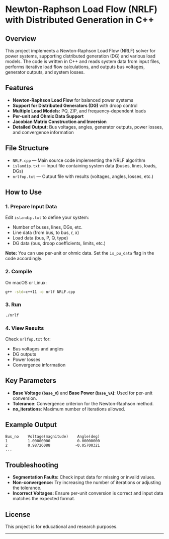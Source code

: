 # Newton-Raphson Load Flow (NRLF) with Distributed Generation in C++

## Overview

This project implements a Newton-Raphson Load Flow (NRLF) solver for power systems, supporting distributed generation (DG) and various load models. The code is written in C++ and reads system data from input files, performs iterative load flow calculations, and outputs bus voltages, generator outputs, and system losses.

## Features

- **Newton-Raphson Load Flow** for balanced power systems
- **Support for Distributed Generators (DG)** with droop control
- **Multiple Load Models:** PQ, ZIP, and frequency-dependent loads
- **Per-unit and Ohmic Data Support**
- **Jacobian Matrix Construction and Inversion**
- **Detailed Output:** Bus voltages, angles, generator outputs, power losses, and convergence information

## File Structure

- `NRLF.cpp` — Main source code implementing the NRLF algorithm
- `islandip.txt` — Input file containing system data (buses, lines, loads, DGs)
- `nrlfop.txt` — Output file with results (voltages, angles, losses, etc.)

## How to Use

### 1. Prepare Input Data

Edit `islandip.txt` to define your system:
- Number of buses, lines, DGs, etc.
- Line data (from bus, to bus, r, x)
- Load data (bus, P, Q, type)
- DG data (bus, droop coefficients, limits, etc.)

**Note:** You can use per-unit or ohmic data. Set the `is_pu_data` flag in the code accordingly.

### 2. Compile

On macOS or Linux:
```sh
g++ -std=c++11 -o nrlf NRLF.cpp
```

### 3. Run

```sh
./nrlf
```

### 4. View Results

Check `nrlfop.txt` for:
- Bus voltages and angles
- DG outputs
- Power losses
- Convergence information

## Key Parameters

- **Base Voltage (`base_V`)** and **Base Power (`base_VA`)**: Used for per-unit conversion.
- **Tolerance**: Convergence criterion for the Newton-Raphson method.
- **no_iterations**: Maximum number of iterations allowed.

## Example Output

```
Bus_no    Voltage(magnitude)    Angle(deg)
1         1.00000000            0.00000000
2         0.98726088           -0.05700321
...
```

## Troubleshooting

- **Segmentation Faults:** Check input data for missing or invalid values.
- **Non-convergence:** Try increasing the number of iterations or adjusting the tolerance.
- **Incorrect Voltages:** Ensure per-unit conversion is correct and input data matches the expected format.

## License

This project is for educational and research purposes.

---

